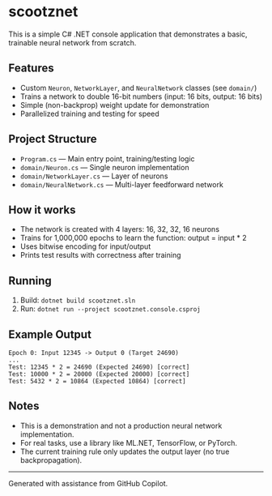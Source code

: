 # scootznet

This is a simple C# .NET console application that demonstrates a basic, trainable neural network from scratch.

## Features
- Custom `Neuron`, `NetworkLayer`, and `NeuralNetwork` classes (see `domain/`)
- Trains a network to double 16-bit numbers (input: 16 bits, output: 16 bits)
- Simple (non-backprop) weight update for demonstration
- Parallelized training and testing for speed

## Project Structure
- `Program.cs` — Main entry point, training/testing logic
- `domain/Neuron.cs` — Single neuron implementation
- `domain/NetworkLayer.cs` — Layer of neurons
- `domain/NeuralNetwork.cs` — Multi-layer feedforward network

## How it works
- The network is created with 4 layers: 16, 32, 32, 16 neurons
- Trains for 1,000,000 epochs to learn the function: output = input * 2
- Uses bitwise encoding for input/output
- Prints test results with correctness after training

## Running
1. Build: `dotnet build scootznet.sln`
2. Run: `dotnet run --project scootznet.console.csproj`

## Example Output
```
Epoch 0: Input 12345 -> Output 0 (Target 24690)
...
Test: 12345 * 2 = 24690 (Expected 24690) [correct]
Test: 10000 * 2 = 20000 (Expected 20000) [correct]
Test: 5432 * 2 = 10864 (Expected 10864) [correct]
```

## Notes
- This is a demonstration and not a production neural network implementation.
- For real tasks, use a library like ML.NET, TensorFlow, or PyTorch.
- The current training rule only updates the output layer (no true backpropagation).

---

Generated with assistance from GitHub Copilot.
